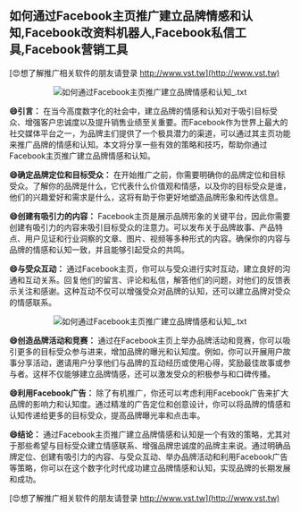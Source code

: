 ## **如何通过Facebook主页推广建立品牌情感和认知,Facebook改资料机器人,Facebook私信工具,Facebook营销工具**

[😍想了解推广相关软件的朋友请登录 http://www.vst.tw](http://www.vst.tw)

 <center><img src="https://vst.tw/MP4/tuiguang/png/6.png" alt="如何通过Facebook主页推广建立品牌情感和认知_.txt"></center>

**😄引言：**
在当今高度数字化的社会中，建立品牌的情感和认知对于吸引目标受众、增强客户忠诚度以及提升销售业绩至关重要。而Facebook作为世界上最大的社交媒体平台之一，为品牌主们提供了一个极具潜力的渠道，可以通过其主页功能来推广品牌的情感和认知。本文将分享一些有效的策略和技巧，帮助你通过Facebook主页推广建立品牌情感和认知。

**😄确定品牌定位和目标受众：**
在开始推广之前，你需要明确你的品牌定位和目标受众。了解你的品牌是什么，它代表什么价值观和情感，以及你的目标受众是谁，他们的兴趣爱好和需求是什么，这将有助于你更好地塑造品牌形象和传达信息。

**😄创建有吸引力的内容：**
Facebook主页是展示品牌形象的关键平台，因此你需要创建有吸引力的内容来吸引目标受众的注意力。可以发布关于品牌故事、产品特点、用户见证和行业洞察的文章、图片、视频等多种形式的内容。确保你的内容与品牌的情感和认知一致，并且能够引起受众的共鸣。

**😄与受众互动：**
通过Facebook主页，你可以与受众进行实时互动，建立良好的沟通和互动关系。回复他们的留言、评论和私信，解答他们的问题，对他们的反馈表示关注和感谢。这种互动不仅可以增强受众对品牌的认知，还可以建立品牌对受众的情感联系。

 <center><img src="https://vst.tw/MP4/tuiguang/png/7.png" alt="如何通过Facebook主页推广建立品牌情感和认知_.txt"></center>

**😄创造品牌活动和竞赛：**
通过在Facebook主页上举办品牌活动和竞赛，你可以吸引更多的目标受众参与进来，增加品牌的曝光和认知度。例如，你可以开展用户故事分享活动，邀请用户分享他们与品牌的互动经历或使用心得，奖励最佳故事或参与者。这样不仅能够建立品牌情感，还可以激发受众的积极参与和口碑传播。

**😄利用Facebook广告：**
除了有机推广，你还可以考虑利用Facebook广告来扩大品牌的影响力和认知度。通过精准的广告定位和创意设计，你可以将品牌的情感和认知传递给更多的目标受众，提高品牌曝光率和点击率。

**😄结论：**
通过Facebook主页推广建立品牌情感和认知是一个有效的策略，尤其对于那些希望与目标受众建立情感联系、增强品牌忠诚度的品牌主来说。通过明确品牌定位、创建有吸引力的内容、与受众互动、举办品牌活动和利用Facebook广告等策略，你可以在这个数字化时代成功建立品牌情感和认知，实现品牌的长期发展和成功。

[😍想了解推广相关软件的朋友请登录 http://www.vst.tw](http://www.vst.tw)




